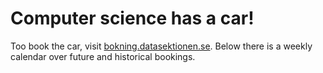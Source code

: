 # Computer science has a car!

Too book the car, visit [bokning.datasektionen.se](https://bokning.datasektionen.se/bookings/5). Below there is a weekly calendar over future and historical bookings.

<div id="calendar"></div>
<script type="text/javascript">
	window.pandoraConfig = [
		{
			entityId: 5,
			containerId: 'calendar'
		}
	];
</script>
<script type="text/javascript" src="https://bokning.datasektionen.se/js/cors/component.js"></script>
<link href="https://bokning.datasektionen.se/css/component.css" type="text/css" rel="stylesheet">